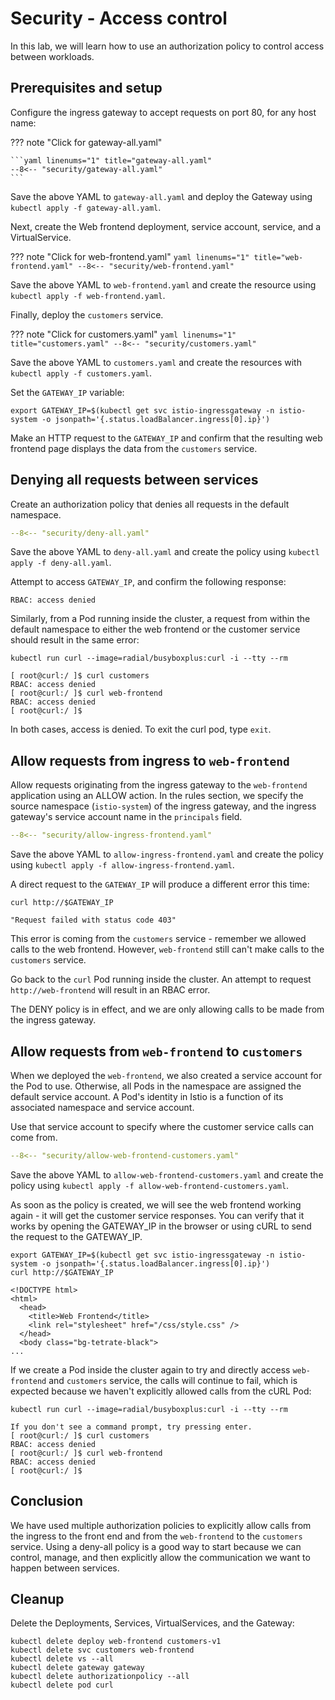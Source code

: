 # Security - Access control

In this lab, we will learn how to use an authorization policy to control access between workloads.

## Prerequisites and setup

Configure the ingress gateway to accept requests on port 80, for any host name:

??? note "Click for gateway-all.yaml"

    ```yaml linenums="1" title="gateway-all.yaml"
    --8<-- "security/gateway-all.yaml"
    ```

Save the above YAML to `gateway-all.yaml` and deploy the Gateway using `kubectl apply -f gateway-all.yaml`.

Next, create the Web frontend deployment, service account, service, and a VirtualService.

??? note "Click for web-frontend.yaml"
    ```yaml linenums="1" title="web-frontend.yaml"
    --8<-- "security/web-frontend.yaml"
    ```

Save the above YAML to `web-frontend.yaml` and create the resource using `kubectl apply -f web-frontend.yaml`.

Finally, deploy the `customers` service.

??? note "Click for customers.yaml"
    ```yaml linenums="1" title="customers.yaml"
    --8<-- "security/customers.yaml"
    ```

Save the above YAML to `customers.yaml` and create the resources with `kubectl apply -f customers.yaml`.

Set the `GATEWAY_IP` variable:

```shell
export GATEWAY_IP=$(kubectl get svc istio-ingressgateway -n istio-system -o jsonpath='{.status.loadBalancer.ingress[0].ip}')
```

Make an HTTP request to the `GATEWAY_IP` and confirm that the resulting web frontend page displays the data from the `customers` service.

## Denying all requests between services

Create an authorization policy that denies all requests in the default namespace.

```yaml linenums="1" title="deny-all.yaml"
--8<-- "security/deny-all.yaml"
```

Save the above YAML to `deny-all.yaml` and create the policy using `kubectl apply -f deny-all.yaml`.

Attempt to access `GATEWAY_IP`, and confirm the following response:

```console
RBAC: access denied
```

Similarly, from a Pod running inside the cluster, a request from within the default namespace to either the web frontend or the customer service should result in the same error:

```shell
kubectl run curl --image=radial/busyboxplus:curl -i --tty --rm
```

```shell
[ root@curl:/ ]$ curl customers
RBAC: access denied
[ root@curl:/ ]$ curl web-frontend
RBAC: access denied
[ root@curl:/ ]$
```

In both cases, access is denied. To exit the curl pod, type `exit`.

## Allow requests from ingress to `web-frontend`

Allow requests originating from the ingress gateway to the `web-frontend` application using an ALLOW action. In the rules section, we specify the source namespace (`istio-system`) of the ingress gateway, and the ingress gateway's service account name in the `principals` field.

```yaml linenums="1" title="allow-ingress-frontend.yaml"
--8<-- "security/allow-ingress-frontend.yaml"
```

Save the above YAML to `allow-ingress-frontend.yaml` and create the policy using `kubectl apply -f allow-ingress-frontend.yaml`.

A direct request to the `GATEWAY_IP` will produce a different error this time:

```shell
curl http://$GATEWAY_IP
```

```console
"Request failed with status code 403"
```

This error is coming from the `customers` service - remember we allowed calls to the web frontend. However, `web-frontend` still can't make calls to the `customers` service.

Go back to the `curl` Pod running inside the cluster.  An attempt to request `http://web-frontend` will result in an RBAC error.

The DENY policy is in effect, and we are only allowing calls to be made from the ingress gateway.

## Allow requests from `web-frontend` to `customers`

When we deployed the `web-frontend`, we also created a service account for the Pod to use. Otherwise, all Pods in the namespace are assigned the default service account. A Pod's identity in Istio is a function of its associated namespace and service account.

Use that service account to specify where the customer service calls can come from.

```yaml linenums="1" title="allow-web-frontend-customers.yaml"
--8<-- "security/allow-web-frontend-customers.yaml"
```

Save the above YAML to `allow-web-frontend-customers.yaml` and create the policy using `kubectl apply -f allow-web-frontend-customers.yaml`.

As soon as the policy is created, we will see the web frontend working again - it will get the customer service responses. You can verify that it works by opening the GATEWAY_IP in the browser or using cURL to send the request to the GATEWAY_IP.

```shell
export GATEWAY_IP=$(kubectl get svc istio-ingressgateway -n istio-system -o jsonpath='{.status.loadBalancer.ingress[0].ip}')
curl http://$GATEWAY_IP
```

```console
<!DOCTYPE html>
<html>
  <head>
    <title>Web Frontend</title>
    <link rel="stylesheet" href="/css/style.css" />
  </head>
  <body class="bg-tetrate-black">
...
```

If we create a Pod inside the cluster again to try and directly access `web-frontend` and `customers` service, the calls will continue to fail, which is expected because we haven't explicitly allowed calls from the cURL Pod:

```shell
kubectl run curl --image=radial/busyboxplus:curl -i --tty --rm
```

```console
If you don't see a command prompt, try pressing enter.
[ root@curl:/ ]$ curl customers
RBAC: access denied
[ root@curl:/ ]$ curl web-frontend
RBAC: access denied
[ root@curl:/ ]$
```

## Conclusion

We have used multiple authorization policies to explicitly allow calls from the ingress to the front end and from the `web-frontend` to the `customers` service. Using a deny-all policy is a good way to start because we can control, manage, and then explicitly allow the communication we want to happen between services.

## Cleanup

Delete the Deployments, Services, VirtualServices, and the Gateway:

```shell
kubectl delete deploy web-frontend customers-v1
kubectl delete svc customers web-frontend
kubectl delete vs --all
kubectl delete gateway gateway
kubectl delete authorizationpolicy --all
kubectl delete pod curl
```
